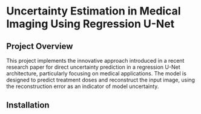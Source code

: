 # Uncertainty Estimation in Medical Imaging Using Regression U-Net

## Project Overview
This project implements the innovative approach introduced in a recent research paper for direct uncertainty prediction in a regression U-Net architecture, particularly focusing on medical applications. The model is designed to predict treatment doses and reconstruct the input image, using the reconstruction error as an indicator of model uncertainty.

## Installation
